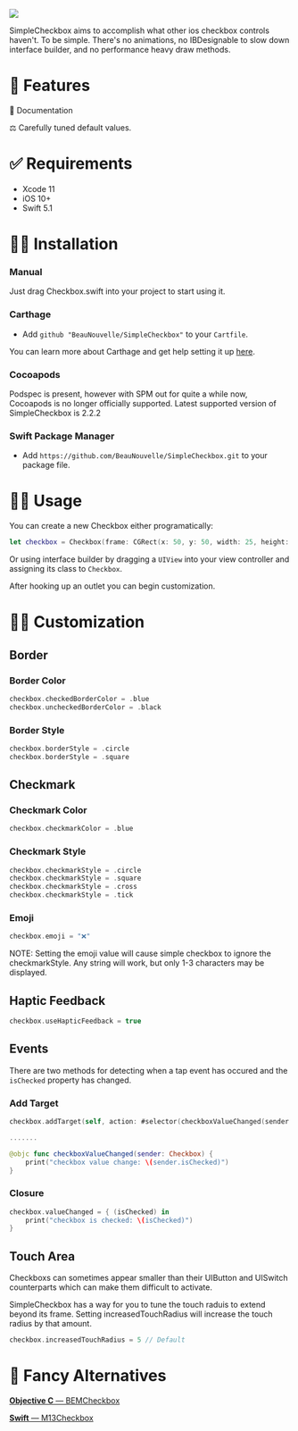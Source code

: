 ![](demo/images/banner.png)

SimpleCheckbox aims to accomplish what other ios checkbox controls haven't. To be simple. There's no animations, no IBDesignable to slow down interface builder, and no performance heavy draw methods.

# 🎉 Features

 📒 Documentation
 
 ⚖️ Carefully tuned default values.

# ✅ Requirements

* Xcode 11
* iOS 10+
* Swift 5.1

# 👨‍💻 Installation

### Manual

Just drag Checkbox.swift into your project to start using it.

### Carthage
- Add `github "BeauNouvelle/SimpleCheckbox"` to your `Cartfile`.

You can learn more about Carthage and get help setting it up [here](https://github.com/Carthage/Carthage/).

### Cocoapods
Podspec is present, however with SPM out for quite a while now, Cocoapods is no longer officially supported.
Latest supported version of SimpleCheckbox is 2.2.2

### Swift Package Manager
- Add `https://github.com/BeauNouvelle/SimpleCheckbox.git` to your package file.

# 👩‍🍳 Usage

You can create a new Checkbox either programatically:
```swift
let checkbox = Checkbox(frame: CGRect(x: 50, y: 50, width: 25, height: 25))
```
Or using interface builder by dragging a `UIView` into your view controller and assigning its class to `Checkbox`. 

After hooking up an outlet you can begin customization.


# 👩‍🎨 Customization

## Border

### Border Color
```swift
checkbox.checkedBorderColor = .blue
checkbox.uncheckedBorderColor = .black
```
### Border Style
```swift
checkbox.borderStyle = .circle
checkbox.borderStyle = .square
```

## Checkmark

### Checkmark Color
```swift
checkbox.checkmarkColor = .blue
```
### Checkmark Style
```swift
checkbox.checkmarkStyle = .circle
checkbox.checkmarkStyle = .square
checkbox.checkmarkStyle = .cross
checkbox.checkmarkStyle = .tick
```

### Emoji
```Swift
checkbox.emoji = "❌"
```
NOTE: Setting the emoji value will cause simple checkbox to ignore the checkmarkStyle. 
Any string will work, but only 1-3 characters may be displayed.

## Haptic Feedback
```swift
checkbox.useHapticFeedback = true
```

## Events
There are two methods for detecting when a tap event has occured and the `isChecked` property has changed.

### Add Target
```swift
checkbox.addTarget(self, action: #selector(checkboxValueChanged(sender:)), for: .valueChanged)

.......

@objc func checkboxValueChanged(sender: Checkbox) {
    print("checkbox value change: \(sender.isChecked)")
}
```       
### Closure
```swift
checkbox.valueChanged = { (isChecked) in
    print("checkbox is checked: \(isChecked)")
}
```

## Touch Area
Checkboxs can sometimes appear smaller than their UIButton and UISwitch counterparts which can make them difficult to activate. 

SimpleCheckbox has a way for you to tune the touch raduis to extend beyond its frame. Setting increasedTouchRadius will increase the touch radius by that amount.

```swift
checkbox.increasedTouchRadius = 5 // Default
```


# 🎩 Fancy Alternatives
[**Objective C** — BEMCheckbox](https://github.com/Boris-Em/BEMCheckBox)

[**Swift** — M13Checkbox](https://github.com/Marxon13/M13Checkbox)
